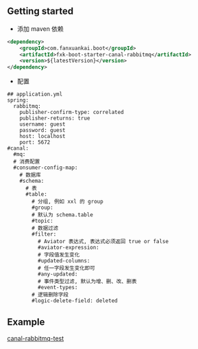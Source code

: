 ## Getting started
- 添加 maven 依赖
```xml
<dependency>
    <groupId>com.fanxuankai.boot</groupId>
    <artifactId>fxk-boot-starter-canal-rabbitmq</artifactId>
    <version>${latestVersion}</version>
</dependency>
```
- 配置
```
## application.yml
spring:
  rabbitmq:
    publisher-confirm-type: correlated
    publisher-returns: true
    username: guest
    password: guest
    host: localhost
    port: 5672
#canal:
  #mq:
  # 消费配置
  #consumer-config-map:
    # 数据库
    #schema:
      # 表
      #table:
        # 分组, 例如 xxl 的 group
        #group:
        # 默认为 schema.table
        #topic:
        # 数据过滤
        #filter:
          # Aviator 表达式, 表达式必须返回 true or false
          #aviator-expression:
          # 字段值发生变化
          #updated-columns:
          # 任一字段发生变化即可
          #any-updated:
          # 事件类型过滤, 默认为增、删、改、删表
          #event-types:
        # 逻辑删除字段
        #logic-delete-field: deleted
```

## Example
[canal-rabbitmq-test](https://github.com/fanxuankai/fxk-boot/tree/main/fxk-boot-canal/fxk-boot-test-canal/fxk-boot-test-canal-rabbitmq)